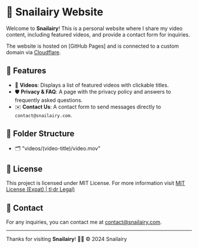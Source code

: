 # 🐌 Snailairy Website

Welcome to **Snailairy**! This is a personal website where I share my video content, including featured videos, and provide a contact form for inquiries. 

The website is hosted on [GitHub Pages] and is connected to a custom domain via [Cloudflare](https://www.cloudflare.com/).

## 🌟 Features

- 🎥 **Videos**: Displays a list of featured videos with clickable titles.
- 🛡️ **Privacy & FAQ**: A page with the privacy policy and answers to frequently asked questions.
- ✉️ **Contact Us**: A contact form to send messages directly to `contact@snailairy.com`.

## 📂 Folder Structure
- 🗂️ "videos/(video-title)/video.mov"

## 📜 License

This project is licensed under MIT License. For more information visit [MIT License (Expat) | tl;dr Legal)](https://www.tldrlegal.com/license/mit-license)

## 💬 Contact

For any inquiries, you can contact me at [contact@snailairy.com](mailto:contact@snailairy.com).

---

Thanks for visiting **Snailairy**! 🐌✨
&copy; 2024 Snailairy
